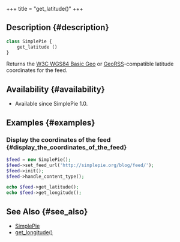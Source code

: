 +++
title = "get_latitude()"
+++

## Description {#description}

```php
class SimplePie {
    get_latitude ()
}
```

Returns the [W3C WGS84 Basic Geo](http://www.w3.org/2003/01/geo/) or [GeoRSS](http://www.georss.org/georss)-compatible latitude coordinates for the feed.

## Availability {#availability}

- Available since SimplePie 1.0.

## Examples {#examples}

### Display the coordinates of the feed {#display_the_coordinates_of_the_feed}

```php
$feed = new SimplePie();
$feed->set_feed_url('http://simplepie.org/blog/feed/');
$feed->init();
$feed->handle_content_type();

echo $feed->get_latitude();
echo $feed->get_longitude();
```

## See Also {#see_also}

- [SimplePie](@/wiki/reference/simplepie/_index.md)
- [get_longitude()](@/wiki/reference/simplepie/get_longitude.md)

